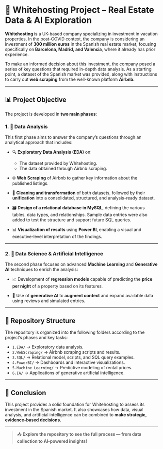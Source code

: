 # 🏡 Whitehosting Project – Real Estate Data & AI Exploration

**Whitehosting** is a UK-based company specializing in investment in vacation properties. In the post-COVID context, the company is considering an investment of **300 million euros** in the Spanish real estate market, focusing specifically on **Barcelona, Madrid, and Valencia**, where it already has prior experience.

To make an informed decision about this investment, the company posed a series of key questions that required in-depth data analysis. As a starting point, a dataset of the Spanish market was provided, along with instructions to carry out **web scraping** from the well-known platform **Airbnb**.

---

## 📊 Project Objective

The project is developed in **two main phases**:

### 1. 🧪 Data Analysis

This first phase aims to answer the company’s questions through an analytical approach that includes:

- 🔍 **Exploratory Data Analysis (EDA)** on:
  - The dataset provided by Whitehosting.
  - The data obtained through Airbnb scraping.

- 🌐 **Web Scraping** of Airbnb to gather key information about the published listings.

- 🧹 **Cleaning and transformation** of both datasets, followed by their **unification** into a consolidated, structured, and analysis-ready dataset.

- 🗃️ **Design of a relational database in MySQL**, defining the various tables, data types, and relationships. Sample data entries were also added to test the structure and support future SQL queries.

- 📊 **Visualization of results** using **Power BI**, enabling a visual and executive-level interpretation of the findings.

---

### 2. 🤖 Data Science & Artificial Intelligence

The second phase focuses on advanced **Machine Learning** and **Generative AI** techniques to enrich the analysis:

- 📈 Development of **regression models** capable of predicting the **price per night** of a property based on its features.

- 🧠 Use of **generative AI** to **augment context** and expand available data using reviews and simulated entries.

---

## 📂 Repository Structure

The repository is organized into the following folders according to the project’s phases and key tasks:

- `1.EDA/` → Exploratory data analysis.
- `2.WebScraping/` → Airbnb scraping scripts and results.
- `3.SQL/` → Relational model, scripts, and SQL query examples.
- `4.PowerBI/` → Dashboards and interactive visualizations.
- `5.Machine_Learning/` → Predictive modeling of rental prices.
- `6.IA/` → Applications of generative artificial intelligence.

---

## 📌 Conclusion

This project provides a solid foundation for Whitehosting to assess its investment in the Spanish market. It also showcases how data, visual analysis, and artificial intelligence can be combined to **make strategic, evidence-based decisions**.

---

> 📥 **Explore the repository to see the full process — from data collection to AI-powered insights!**
